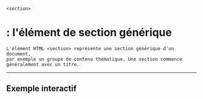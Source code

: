     <section> 
# **: l'élément de section générique**


    L'élément HTML <section> représente une section générique d'un document, 
    par exemple un groupe de contenu thématique. Une section commence généralement avec un titre.

---



## **Exemple interactif**